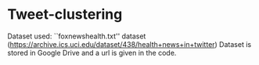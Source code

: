 # Tweet-clustering

Dataset used: ``foxnewshealth.txt'' 
dataset (https://archive.ics.uci.edu/dataset/438/health+news+in+twitter)
Dataset is stored in Google Drive and a url is given in the code.
